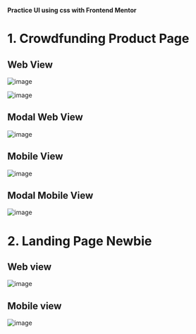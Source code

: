 <strong> Practice UI using css with Frontend Mentor </strong>

# 1. Crowdfunding Product Page

<h2>Web View</h2>

![image](https://user-images.githubusercontent.com/80327905/147441041-e582bdda-680f-4a3e-91db-a4177ae5b3ac.png)

![image](https://user-images.githubusercontent.com/80327905/147441074-0acdf6e2-b670-4d0e-86f2-7ee983d1b8ce.png)

<h2>Modal Web View</h2>

![image](https://user-images.githubusercontent.com/80327905/147441096-fca477d7-bf7c-4ed7-a07e-9b836f1432cc.png)

<h2>Mobile View</h2>

![image](https://user-images.githubusercontent.com/80327905/147440984-5e36cda7-cdfb-480d-b949-90cde0fb7447.png)

<h2>Modal Mobile View</h2>

![image](https://user-images.githubusercontent.com/80327905/147441138-f7f8b61b-54e3-43e5-b7ad-c30d1ccc7043.png)


# 2. Landing Page Newbie

<h2>Web view</h2>

![image](https://user-images.githubusercontent.com/80327905/140526652-c57071b1-c71d-4b68-9b36-fe4d31639db9.png)

<h2>Mobile view</h2>

![image](https://user-images.githubusercontent.com/80327905/140526778-f14e6c68-4a95-4ed5-a465-a33334068d02.png)

